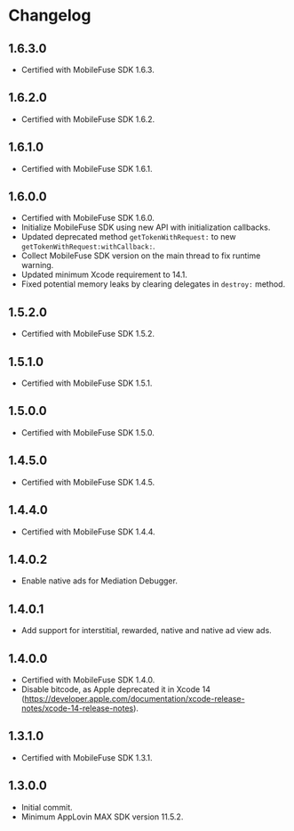 # Changelog

## 1.6.3.0
* Certified with MobileFuse SDK 1.6.3.

## 1.6.2.0
* Certified with MobileFuse SDK 1.6.2.

## 1.6.1.0
* Certified with MobileFuse SDK 1.6.1.

## 1.6.0.0
* Certified with MobileFuse SDK 1.6.0.
* Initialize MobileFuse SDK using new API with initialization callbacks.
* Updated deprecated method `getTokenWithRequest:` to new `getTokenWithRequest:withCallback:`.
* Collect MobileFuse SDK version on the main thread to fix runtime warning.
* Updated minimum Xcode requirement to 14.1.
* Fixed potential memory leaks by clearing delegates in `destroy:` method.   

## 1.5.2.0
* Certified with MobileFuse SDK 1.5.2.

## 1.5.1.0
* Certified with MobileFuse SDK 1.5.1.

## 1.5.0.0
* Certified with MobileFuse SDK 1.5.0.

## 1.4.5.0
* Certified with MobileFuse SDK 1.4.5.

## 1.4.4.0
* Certified with MobileFuse SDK 1.4.4.

## 1.4.0.2
* Enable native ads for Mediation Debugger.

## 1.4.0.1
* Add support for interstitial, rewarded, native and native ad view ads.

## 1.4.0.0
* Certified with MobileFuse SDK 1.4.0.
* Disable bitcode, as Apple deprecated it in Xcode 14 (https://developer.apple.com/documentation/xcode-release-notes/xcode-14-release-notes).

## 1.3.1.0
* Certified with MobileFuse SDK 1.3.1. 

## 1.3.0.0
* Initial commit.
* Minimum AppLovin MAX SDK version 11.5.2.

